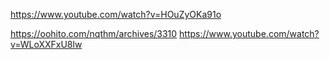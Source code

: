 https://www.youtube.com/watch?v=HOuZyOKa91o

https://oohito.com/nqthm/archives/3310
https://www.youtube.com/watch?v=WLoXXFxU8lw

